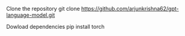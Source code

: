Clone the repository
git clone https://github.com/arjunkrishna62/gpt-language-model.git

Dowload dependencies
pip install torch
